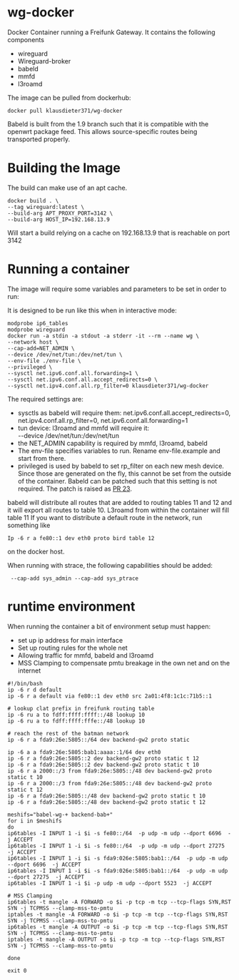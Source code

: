 # wg-docker
Docker Container running a Freifunk Gateway. It contains the following components

* wireguard
* Wireguard-broker
* babeld
* mmfd
* l3roamd

The image can be pulled from dockerhub:
```
docker pull klausdieter371/wg-docker
```

Babeld is built from the 1.9 branch such that it is compatible with the openwrt 
package feed. This allows source-specific routes being transported properly.

# Building the Image
The build can make use of an apt cache.
```
docker build . \
--tag wireguard:latest \
--build-arg APT_PROXY_PORT=3142 \
--build-arg HOST_IP=192.168.13.9
```
Will start a build relying on a cache on 192.168.13.9 that is reachable on port 3142

# Running a container

The image will require some variables and parameters to be set in order to run:

It is designed to be run like this when in interactive mode:
```
modprobe ip6_tables
modprobe wireguard
docker run -a stdin -a stdout -a stderr -it --rm --name wg \
--network host \
--cap-add=NET_ADMIN \
--device /dev/net/tun:/dev/net/tun \
--env-file ./env-file \
--privileged \
--sysctl net.ipv6.conf.all.forwarding=1 \
--sysctl net.ipv6.conf.all.accept_redirects=0 \
--sysctl net.ipv4.conf.all.rp_filter=0 klausdieter371/wg-docker
```

The required settings are:

* sysctls as babeld will require them: net.ipv6.conf.all.accept_redirects=0, net.ipv4.conf.all.rp_filter=0, net.ipv6.conf.all.forwarding=1
* tun device: l3roamd and mmfd will require it: \
  --device /dev/net/tun:/dev/net/tun
* the NET_ADMIN capability is required by mmfd, l3roamd, babeld
* The env-file specifies variables to run. Rename env-file.example and start from there.
* privileged is used by babeld to set rp_filter on each new mesh device. Since those are generated on the fly, this cannot be set from the outside of the container. Babeld can be patched such that this setting is not required. The patch is raised as [PR 23](https://github.com/jech/babeld/pull/23).

babeld will distribute all routes that are added to routing tables 11 and 12 and it will export all routes to table 10.
L3roamd from within the container will fill table 11
If you want to distribute a default route in the network, run something like
```
Ip -6 r a fe80::1 dev eth0 proto bird table 12
```
on the docker host.


When running with strace, the following capabilities should be added:
```
 --cap-add sys_admin --cap-add sys_ptrace 
```


# runtime environment

When running the container a bit of environment setup must happen:

* set up ip address for main interface
* Set up routing rules for the whole net 
* Allowing traffic for mmfd, babeld and l3roamd
* MSS Clamping to compensate pmtu breakage in the own net and on the internet

```
#!/bin/bash
ip -6 r d default
ip -6 r a default via fe80::1 dev eth0 src 2a01:4f8:1c1c:71b5::1

# lookup clat prefix in freifunk routing table
ip -6 ru a to fdff:ffff:ffff::/48 lookup 10
ip -6 ru a to fdff:ffff:fffe::/48 lookup 10

# reach the rest of the batman network
ip -6 r a fda9:26e:5805::/64 dev backend-gw2 proto static

ip -6 a a fda9:26e:5805:bab1:aaaa::1/64 dev eth0
ip -6 r a fda9:26e:5805::2 dev backend-gw2 proto static t 12
ip -6 r a fda9:26e:5805::2 dev backend-gw2 proto static t 10
ip -6 r a 2000::/3 from fda9:26e:5805::/48 dev backend-gw2 proto static t 10
ip -6 r a 2000::/3 from fda9:26e:5805::/48 dev backend-gw2 proto static t 12
ip -6 r a fda9:26e:5805::/48 dev backend-gw2 proto static t 10
ip -6 r a fda9:26e:5805::/48 dev backend-gw2 proto static t 12

meshifs="babel-wg-+ backend-bab+"
for i in $meshifs
do
ip6tables -I INPUT 1 -i $i -s fe80::/64  -p udp -m udp --dport 6696  -j ACCEPT
ip6tables -I INPUT 1 -i $i -s fe80::/64  -p udp -m udp --dport 27275  -j ACCEPT
ip6tables -I INPUT 1 -i $i -s fda9:026e:5805:bab1::/64  -p udp -m udp --dport 6696  -j ACCEPT
ip6tables -I INPUT 1 -i $i -s fda9:026e:5805:bab1::/64  -p udp -m udp --dport 27275  -j ACCEPT
ip6tables -I INPUT 1 -i $i -p udp -m udp --dport 5523  -j ACCEPT

# MSS Clamping
ip6tables -t mangle -A FORWARD -o $i -p tcp -m tcp --tcp-flags SYN,RST SYN -j TCPMSS --clamp-mss-to-pmtu
iptables -t mangle -A FORWARD -o $i -p tcp -m tcp --tcp-flags SYN,RST SYN -j TCPMSS --clamp-mss-to-pmtu
ip6tables -t mangle -A OUTPUT -o $i -p tcp -m tcp --tcp-flags SYN,RST SYN -j TCPMSS --clamp-mss-to-pmtu
iptables -t mangle -A OUTPUT -o $i -p tcp -m tcp --tcp-flags SYN,RST SYN -j TCPMSS --clamp-mss-to-pmtu

done

exit 0
```


